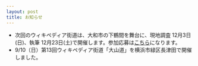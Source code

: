 ```yaml
---
layout: post
title: お知らせ
---
```

- 次回のウィキペディア街道は、大和市の下鶴間を舞台に、現地調査 12月3日(日)、執筆 12月23日(土)で開催します。参加応募は[こちら](http://wikipedia-road-14.peatix.com/)になります。
- 9/10（日）第13回ウィキペディア街道「大山道」を横浜市緑区長津田で開催しました。
